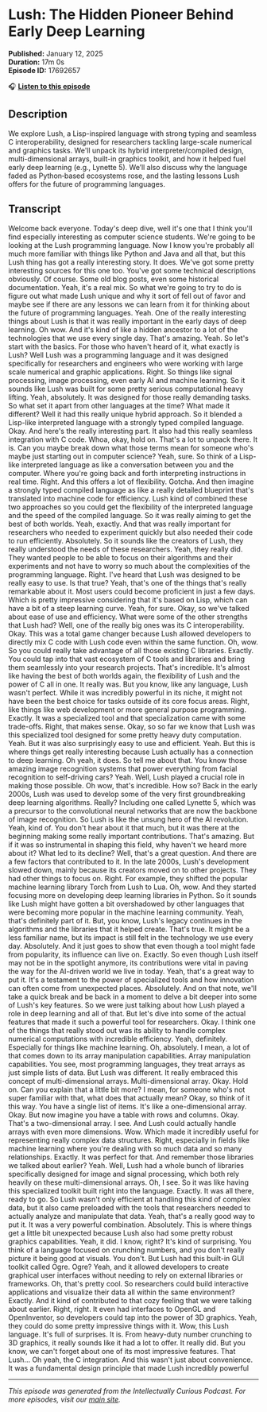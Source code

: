 # Lush: The Hidden Pioneer Behind Early Deep Learning

**Published:** January 12, 2025  
**Duration:** 17m 0s  
**Episode ID:** 17692657

🎧 **[Listen to this episode](https://intellectuallycurious.buzzsprout.com/2529712/episodes/17692657-lush-the-hidden-pioneer-behind-early-deep-learning)**

## Description

We explore Lush, a Lisp-inspired language with strong typing and seamless C interoperability, designed for researchers tackling large-scale numerical and graphics tasks. We'll unpack its hybrid interpreter/compiled design, multi-dimensional arrays, built-in graphics toolkit, and how it helped fuel early deep learning (e.g., Lynette 5). We’ll also discuss why the language faded as Python‑based ecosystems rose, and the lasting lessons Lush offers for the future of programming languages.

## Transcript

Welcome back everyone. Today's deep dive, well it's one that I think you'll find especially interesting as computer science students. We're going to be looking at the Lush programming language. Now I know you're probably all much more familiar with things like Python and Java and all that, but this Lush thing has got a really interesting story. It does. We've got some pretty interesting sources for this one too. You've got some technical descriptions obviously. Of course. Some old blog posts, even some historical documentation. Yeah, it's a real mix. So what we're going to try to do is figure out what made Lush unique and why it sort of fell out of favor and maybe see if there are any lessons we can learn from it for thinking about the future of programming languages. Yeah. One of the really interesting things about Lush is that it was really important in the early days of deep learning. Oh wow. And it's kind of like a hidden ancestor to a lot of the technologies that we use every single day. That's amazing. Yeah. So let's start with the basics. For those who haven't heard of it, what exactly is Lush? Well Lush was a programming language and it was designed specifically for researchers and engineers who were working with large scale numerical and graphic applications. Right. So things like signal processing, image processing, even early AI and machine learning. So it sounds like Lush was built for some pretty serious computational heavy lifting. Yeah, absolutely. It was designed for those really demanding tasks. So what set it apart from other languages at the time? What made it different? Well it had this really unique hybrid approach. So it blended a Lisp-like interpreted language with a strongly typed compiled language. Okay. And here's the really interesting part. It also had this really seamless integration with C code. Whoa, okay, hold on. That's a lot to unpack there. It is. Can you maybe break down what those terms mean for someone who's maybe just starting out in computer science? Yeah, sure. So think of a Lisp-like interpreted language as like a conversation between you and the computer. Where you're going back and forth interpreting instructions in real time. Right. And this offers a lot of flexibility. Gotcha. And then imagine a strongly typed compiled language as like a really detailed blueprint that's translated into machine code for efficiency. Lush kind of combined these two approaches so you could get the flexibility of the interpreted language and the speed of the compiled language. So it was really aiming to get the best of both worlds. Yeah, exactly. And that was really important for researchers who needed to experiment quickly but also needed their code to run efficiently. Absolutely. So it sounds like the creators of Lush, they really understood the needs of these researchers. Yeah, they really did. They wanted people to be able to focus on their algorithms and their experiments and not have to worry so much about the complexities of the programming language. Right. I've heard that Lush was designed to be really easy to use. Is that true? Yeah, that's one of the things that's really remarkable about it. Most users could become proficient in just a few days. Which is pretty impressive considering that it's based on Lisp, which can have a bit of a steep learning curve. Yeah, for sure. Okay, so we've talked about ease of use and efficiency. What were some of the other strengths that Lush had? Well, one of the really big ones was its C interoperability. Okay. This was a total game changer because Lush allowed developers to directly mix C code with Lush code even within the same function. Oh, wow. So you could really take advantage of all those existing C libraries. Exactly. You could tap into that vast ecosystem of C tools and libraries and bring them seamlessly into your research projects. That's incredible. It's almost like having the best of both worlds again, the flexibility of Lush and the power of C all in one. It really was. But you know, like any language, Lush wasn't perfect. While it was incredibly powerful in its niche, it might not have been the best choice for tasks outside of its core focus areas. Right, like things like web development or more general purpose programming. Exactly. It was a specialized tool and that specialization came with some trade-offs. Right, that makes sense. Okay, so so far we know that Lush was this specialized tool designed for some pretty heavy duty computation. Yeah. But it was also surprisingly easy to use and efficient. Yeah. But this is where things get really interesting because Lush actually has a connection to deep learning. Oh yeah, it does. So tell me about that. You know those amazing image recognition systems that power everything from facial recognition to self-driving cars? Yeah. Well, Lush played a crucial role in making those possible. Oh wow, that's incredible. How so? Back in the early 2000s, Lush was used to develop some of the very first groundbreaking deep learning algorithms. Really? Including one called Lynette 5, which was a precursor to the convolutional neural networks that are now the backbone of image recognition. So Lush is like the unsung hero of the AI revolution. Yeah, kind of. You don't hear about it that much, but it was there at the beginning making some really important contributions. That's amazing. But if it was so instrumental in shaping this field, why haven't we heard more about it? What led to its decline? Well, that's a great question. And there are a few factors that contributed to it. In the late 2000s, Lush's development slowed down, mainly because its creators moved on to other projects. They had other things to focus on. Right. For example, they shifted the popular machine learning library Torch from Lush to Lua. Oh, wow. And they started focusing more on developing deep learning libraries in Python. So it sounds like Lush might have gotten a bit overshadowed by other languages that were becoming more popular in the machine learning community. Yeah, that's definitely part of it. But, you know, Lush's legacy continues in the algorithms and the libraries that it helped create. That's true. It might be a less familiar name, but its impact is still felt in the technology we use every day. Absolutely. And it just goes to show that even though a tool might fade from popularity, its influence can live on. Exactly. So even though Lush itself may not be in the spotlight anymore, its contributions were vital in paving the way for the AI-driven world we live in today. Yeah, that's a great way to put it. It's a testament to the power of specialized tools and how innovation can often come from unexpected places. Absolutely. And on that note, we'll take a quick break and be back in a moment to delve a bit deeper into some of Lush's key features. So we were just talking about how Lush played a role in deep learning and all of that. But let's dive into some of the actual features that made it such a powerful tool for researchers. Okay. I think one of the things that really stood out was its ability to handle complex numerical computations with incredible efficiency. Yeah, definitely. Especially for things like machine learning. Oh, absolutely. I mean, a lot of that comes down to its array manipulation capabilities. Array manipulation capabilities. You see, most programming languages, they treat arrays as just simple lists of data. But Lush was different. It really embraced this concept of multi-dimensional arrays. Multi-dimensional array. Okay. Hold on. Can you explain that a little bit more? I mean, for someone who's not super familiar with that, what does that actually mean? Okay, so think of it this way. You have a single list of items. It's like a one-dimensional array. Okay. But now imagine you have a table with rows and columns. Okay. That's a two-dimensional array. I see. And Lush could actually handle arrays with even more dimensions. Wow. Which made it incredibly useful for representing really complex data structures. Right, especially in fields like machine learning where you're dealing with so much data and so many relationships. Exactly. It was perfect for that. And remember those libraries we talked about earlier? Yeah. Well, Lush had a whole bunch of libraries specifically designed for image and signal processing, which both rely heavily on these multi-dimensional arrays. Oh, I see. So it was like having this specialized toolkit built right into the language. Exactly. It was all there, ready to go. So Lush wasn't only efficient at handling this kind of complex data, but it also came preloaded with the tools that researchers needed to actually analyze and manipulate that data. Yeah, that's a really good way to put it. It was a very powerful combination. Absolutely. This is where things get a little bit unexpected because Lush also had some pretty robust graphics capabilities. Yeah, it did. I know, right? It's kind of surprising. You think of a language focused on crunching numbers, and you don't really picture it being good at visuals. You don't. But Lush had this built-in GUI toolkit called Ogre. Ogre? Yeah, and it allowed developers to create graphical user interfaces without needing to rely on external libraries or frameworks. Oh, that's pretty cool. So researchers could build interactive applications and visualize their data all within the same environment? Exactly. And it kind of contributed to that cozy feeling that we were talking about earlier. Right, right. It even had interfaces to OpenGL and OpenInventor, so developers could tap into the power of 3D graphics. Yeah, they could do some pretty impressive things with it. Wow, this Lush language. It's full of surprises. It is. From heavy-duty number crunching to 3D graphics, it really sounds like it had a lot to offer. It really did. But you know, we can't forget about one of its most impressive features. That Lush... Oh yeah, the C integration. And this wasn't just about convenience. It was a fundamental design principle that made Lush incredibly powerful

---
*This episode was generated from the Intellectually Curious Podcast. For more episodes, visit our [main site](https://intellectuallycurious.buzzsprout.com).*
